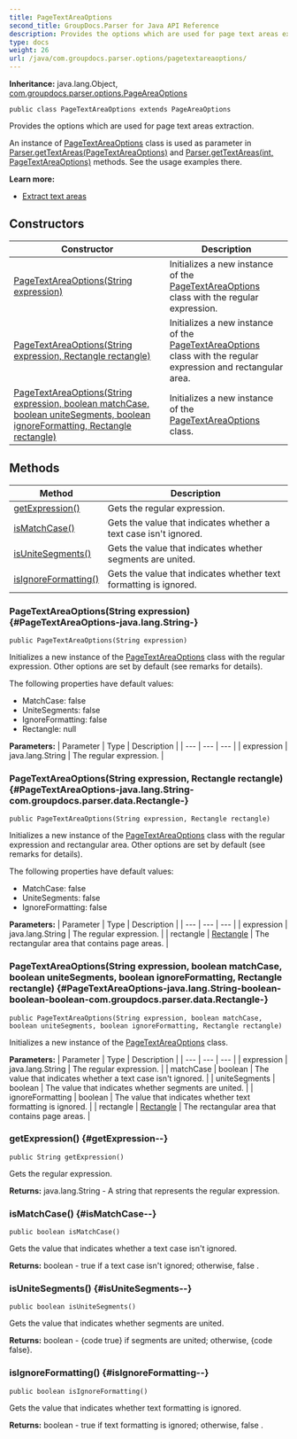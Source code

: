 ```yaml
---
title: PageTextAreaOptions
second_title: GroupDocs.Parser for Java API Reference
description: Provides the options which are used for page text areas extraction.
type: docs
weight: 26
url: /java/com.groupdocs.parser.options/pagetextareaoptions/
---
```

**Inheritance:**
java.lang.Object, [com.groupdocs.parser.options.PageAreaOptions](../../com.groupdocs.parser.options/pageareaoptions)
```
public class PageTextAreaOptions extends PageAreaOptions
```

Provides the options which are used for page text areas extraction.

An instance of [PageTextAreaOptions](../../com.groupdocs.parser.options/pagetextareaoptions) class is used as parameter in [Parser.getTextAreas(PageTextAreaOptions)](../../com.groupdocs.parser/parser\#getTextAreas-PageTextAreaOptions-) and [Parser.getTextAreas(int, PageTextAreaOptions)](../../com.groupdocs.parser/parser\#getTextAreas-int--PageTextAreaOptions-) methods. See the usage examples there.

**Learn more:**

 *  [Extract text areas][]


[Extract text areas]: https://docs.groupdocs.com/display/parserjava/Extract+text+areas
## Constructors

| Constructor | Description |
| --- | --- |
| [PageTextAreaOptions(String expression)](#PageTextAreaOptions-java.lang.String-) | Initializes a new instance of the [PageTextAreaOptions](../../com.groupdocs.parser.options/pagetextareaoptions) class with the regular expression. |
| [PageTextAreaOptions(String expression, Rectangle rectangle)](#PageTextAreaOptions-java.lang.String-com.groupdocs.parser.data.Rectangle-) | Initializes a new instance of the [PageTextAreaOptions](../../com.groupdocs.parser.options/pagetextareaoptions) class with the regular expression and rectangular area. |
| [PageTextAreaOptions(String expression, boolean matchCase, boolean uniteSegments, boolean ignoreFormatting, Rectangle rectangle)](#PageTextAreaOptions-java.lang.String-boolean-boolean-boolean-com.groupdocs.parser.data.Rectangle-) | Initializes a new instance of the [PageTextAreaOptions](../../com.groupdocs.parser.options/pagetextareaoptions) class. |
## Methods

| Method | Description |
| --- | --- |
| [getExpression()](#getExpression--) | Gets the regular expression. |
| [isMatchCase()](#isMatchCase--) | Gets the value that indicates whether a text case isn't ignored. |
| [isUniteSegments()](#isUniteSegments--) | Gets the value that indicates whether segments are united. |
| [isIgnoreFormatting()](#isIgnoreFormatting--) | Gets the value that indicates whether text formatting is ignored. |
### PageTextAreaOptions(String expression) {#PageTextAreaOptions-java.lang.String-}
```
public PageTextAreaOptions(String expression)
```


Initializes a new instance of the [PageTextAreaOptions](../../com.groupdocs.parser.options/pagetextareaoptions) class with the regular expression. Other options are set by default (see remarks for details).

The following properties have default values:

 *  MatchCase:  false 
 *  UniteSegments:  false 
 *  IgnoreFormatting:  false 
 *  Rectangle:  null 

**Parameters:**
| Parameter | Type | Description |
| --- | --- | --- |
| expression | java.lang.String | The regular expression. |

### PageTextAreaOptions(String expression, Rectangle rectangle) {#PageTextAreaOptions-java.lang.String-com.groupdocs.parser.data.Rectangle-}
```
public PageTextAreaOptions(String expression, Rectangle rectangle)
```


Initializes a new instance of the [PageTextAreaOptions](../../com.groupdocs.parser.options/pagetextareaoptions) class with the regular expression and rectangular area. Other options are set by default (see remarks for details).

The following properties have default values:

 *  MatchCase:  false 
 *  UniteSegments:  false 
 *  IgnoreFormatting:  false 

**Parameters:**
| Parameter | Type | Description |
| --- | --- | --- |
| expression | java.lang.String | The regular expression. |
| rectangle | [Rectangle](../../com.groupdocs.parser.data/rectangle) | The rectangular area that contains page areas. |

### PageTextAreaOptions(String expression, boolean matchCase, boolean uniteSegments, boolean ignoreFormatting, Rectangle rectangle) {#PageTextAreaOptions-java.lang.String-boolean-boolean-boolean-com.groupdocs.parser.data.Rectangle-}
```
public PageTextAreaOptions(String expression, boolean matchCase, boolean uniteSegments, boolean ignoreFormatting, Rectangle rectangle)
```


Initializes a new instance of the [PageTextAreaOptions](../../com.groupdocs.parser.options/pagetextareaoptions) class.

**Parameters:**
| Parameter | Type | Description |
| --- | --- | --- |
| expression | java.lang.String | The regular expression. |
| matchCase | boolean | The value that indicates whether a text case isn't ignored. |
| uniteSegments | boolean | The value that indicates whether segments are united. |
| ignoreFormatting | boolean | The value that indicates whether text formatting is ignored. |
| rectangle | [Rectangle](../../com.groupdocs.parser.data/rectangle) | The rectangular area that contains page areas. |

### getExpression() {#getExpression--}
```
public String getExpression()
```


Gets the regular expression.

**Returns:**
java.lang.String - A string that represents the regular expression.
### isMatchCase() {#isMatchCase--}
```
public boolean isMatchCase()
```


Gets the value that indicates whether a text case isn't ignored.

**Returns:**
boolean -  true  if a text case isn't ignored; otherwise,  false .
### isUniteSegments() {#isUniteSegments--}
```
public boolean isUniteSegments()
```


Gets the value that indicates whether segments are united.

**Returns:**
boolean - \{code true\} if segments are united; otherwise, \{code false\}.
### isIgnoreFormatting() {#isIgnoreFormatting--}
```
public boolean isIgnoreFormatting()
```


Gets the value that indicates whether text formatting is ignored.

**Returns:**
boolean -  true  if text formatting is ignored; otherwise,  false .
